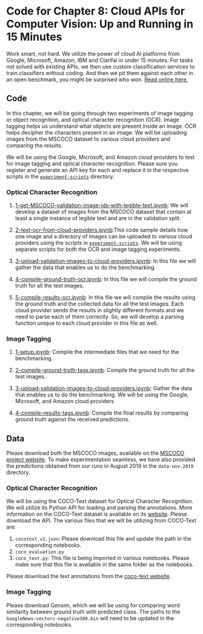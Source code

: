 # Code for Chapter 8: Cloud APIs for Computer Vision: Up and Running in 15 Minutes

Work smart, not hard. We utilize the power of cloud AI platforms from Google, Microsoft, Amazon, IBM and Clarifai in under 15 minutes. For tasks not solved with existing APIs, we then use custom classification services to train classifiers without coding. And then we pit them against each other in an open benchmark, you might be surprised who won. [Read online here.](https://learning.oreilly.com/library/view/practical-deep-learning/9781492034858/ch08.html)

## Code

In this chapter, we will be going through two experiments of image tagging or object recognition, and optical character recognition (OCR). Image tagging helps us understand what objects are present inside an image. OCR helps decipher the characters present in an image. We will be uploading images from the MSCOCO dataset to various cloud providers and comparing the results.

We will be using the Google, Microsoft, and Amazon cloud providers to test for image tagging and optical character recognition. Please sure you register and generate an API key for each and replace it in the respective scripts in the [`experiment-scripts`](https://github.com/PracticalDL/Practical-Deep-Learning-Book/blob/master/code/chapter-8/experiment-scripts/) directory.

### Optical Character Recognition

1. [1-get-MSCOCO-validation-image-ids-with-legible-text.ipynb](https://github.com/PracticalDL/Practical-Deep-Learning-Book/blob/master/code/chapter-8/optical-character-recognition/1-get-MSCOCO-validation-image-ids-with-legible-text.ipynb): We will develop a dataset of images from the MSCOCO dataset that contain at least a single instance of legible text and are in the validation split.

2. [2-test-ocr-from-cloud-providers.ipynb](https://github.com/PracticalDL/Practical-Deep-Learning-Book/blob/master/code/chapter-8/optical-character-recognition/2-test-ocr-from-cloud-providers.ipynb):This code sample details how one image and a directory of images can be uploaded to various cloud providers using the scripts in [`experiment-scripts`](https://github.com/PracticalDL/Practical-Deep-Learning-Book/blob/master/code/chapter-8/experiment-scripts). We will be using separate scripts for both the OCR and image tagging experiments.

3. [3-upload-validation-images-to-cloud-providers.ipynb](https://github.com/PracticalDL/Practical-Deep-Learning-Book/blob/master/code/chapter-8/optical-character-recognition/3-upload-validation-images-to-cloud-providers.ipynb): In this file we will gather the data that enables us to do the benchmarking.

4. [4-compile-ground-truth-ocr.ipynb](https://github.com/PracticalDL/Practical-Deep-Learning-Book/blob/master/code/chapter-8/optical-character-recognition/4-compile-ground-truth-ocr.ipynb): In this file we will compile the ground truth for all the test images.

5. [5-compile-results-ocr.ipynb](https://github.com/PracticalDL/Practical-Deep-Learning-Book/blob/master/code/chapter-8/optical-character-recognition/5-compile-results-ocr.ipynb): In this file we will compile the results using the ground truth and the collected data for all the test images. Each cloud provider sends the results in slightly different formats and we need to parse each of them correctly. So, we will develop a parsing function unique to each cloud provider in this file as well.

### Image Tagging

1. [1-setup.ipynb](https://github.com/PracticalDL/Practical-Deep-Learning-Book/blob/master/code/chapter-8/image-tagging/1-setup.ipynb): Compile the intermediate files that we need for the benchmarking.

2. [2-compile-ground-truth-tags.ipynb](https://github.com/PracticalDL/Practical-Deep-Learning-Book/blob/master/code/chapter-8/image-tagging/2-compile-ground-truth-tags.ipynb): Compile the ground truth for all the test images.

3. [3-upload-validation-images-to-cloud-providers.ipynb](https://github.com/PracticalDL/Practical-Deep-Learning-Book/blob/master/code/chapter-8/image-tagging/3-upload-validation-images-to-cloud-providers.ipynb
): Gather the data that enables us to do the benchmarking. We will be using the Google, Microsoft, and Amazon cloud providers

4. [4-compile-results-tags.ipynb](https://github.com/PracticalDL/Practical-Deep-Learning-Book/blob/master/code/chapter-8/image-tagging/4-compile-results-tags.ipynb): Compile the final results by comparing ground truth against the received predictions.

## Data

Please download both the MSCOCO images, available on the [MSCOCO project website](http://mscoco.org/dataset/#download). To make experimentation seamless, we have also provided the predictions obtained from our runs in August 2019 in the `data-nov-2019` directory.

### Optical Character Recognition

We will be using the COCO-Text dataset for Optical Character Recognition. We will utilize its Python API for loading and parsing the annotations. More information on the COCO-Text dataset is available on its [website](http://vision.cornell.edu/se3/coco-text/). Please download the API. The various files that we will be utilizing from COCO-Text are:

1. `cocotext.v2.json`: Please download this file and update the path in the corresponding notebooks.
2. `coco_evaluation.py`
3. `coco_text.py`: This file is being imported in various notebooks. Please make sure that this file is available in the same folder as the notebooks.

Please download the text annotations from the [coco-text website](https://bgshih.github.io/cocotext/).

### Image Tagging

Please download Gensim, which we will be using for comparing word similarity between ground truth with predicted class. The paths to the `GoogleNews-vectors-negative300.bin` will need to be updated in the corresponding notebooks.
